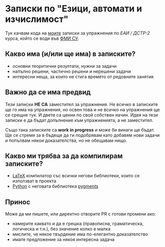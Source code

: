 # Записки по "Езици, автомати и изчислимост"

Тук качвам кода на [моите](https://github.com/toduko) записки за упражнения по *ЕАИ / ДСТР-2* курса, който се води във [ФМИ СУ](https://fmi.uni-sofia.bg/).

## Какво има (и/или ще има) в записките?

- основни теоритични резултати, нужни за задачи
- напълно решени, частично решени и нерешени задачи
- интересни неща, за които не стига времето от редовните занятия

## Важно да се има предвид

Тези записки **НЕ СА** заместител за упражнения.
Не всичко в записките ще го има на упражнения, но освен това и не всичко на упражнения ще се срещне тук.
И двете са ценни по свой собствен начин.
Идея на тези записки е да бъдат допълнение към упражненията, а не заместител.

Също така записките са **work in progress** и може би винаги ще бъдат.
Ще се стремя за в бъдеще да ги подобрявам като добавям нови задачи и попълвам някои доказателства, но не обещавам нищо.

## Какво ми трябва за да компилирам записките?

- [LaTeX](https://www.latex-project.org/) компилатор със всички негови библиотеки, които се използват в проекта
- [Python](https://www.python.org/) с неговата библиотека [pygments](https://pygments.org/)

## Принос

Може да ми пишете, или директно отворите PR с готови промени ако:
- намерите каквато и да е грешка (правописна, граматическа, логическа и т.н.), без значение колко е малка
- мислите, че някое твърдение има по-елегантно доказателство
- имате предложение за някоя интересна задача